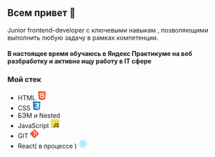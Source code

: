 ## Всем привет 👋
Junior frontend-developer с ключевыми навыкам , позволяющими выполнить любую задачу в рамках
компетенции.
#### В настоящее время обучаюсь в Яндекс Практикуме на веб разбработку и активно ищу работу в IT сфере


### Мой стек
* HTML <img src="https://github.com/devicons/devicon/blob/master/icons/html5/html5-original.svg" width="20">
* CSS   <img src="https://github.com/devicons/devicon/blob/master/icons/css3/css3-original.svg" width="20">
* БЭМ и Nested
* JavaScript <img src="https://github.com/devicons/devicon/blob/master/icons/javascript/javascript-original.svg" width="20">
* GIT <img src="https://github.com/devicons/devicon/blob/master/icons/git/git-original.svg" width="20">
* React( в процессе ) <img src="https://github.com/devicons/devicon/blob/master/icons/react/react-original.svg" width="20">
<!--
**yaMertvec/yaMertvec** is a ✨ _special_ ✨ repository because its `README.md` (this file) appears on your GitHub profile.

Here are some ideas to get you started:

- 🔭 I’m currently working on ...
- 🌱 I’m currently learning ...
- 👯 I’m looking to collaborate on ...
- 🤔 I’m looking for help with ...
- 💬 Ask me about ...
- 📫 How to reach me: ...
- 😄 Pronouns: ...
- ⚡ Fun fact: ...
-->
